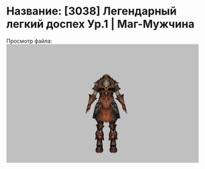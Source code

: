 # Название: [3038] Легендарный легкий доспех Ур.1 | Маг-Мужчина

Просмотр файла:
![p040020.png](p040020.png)